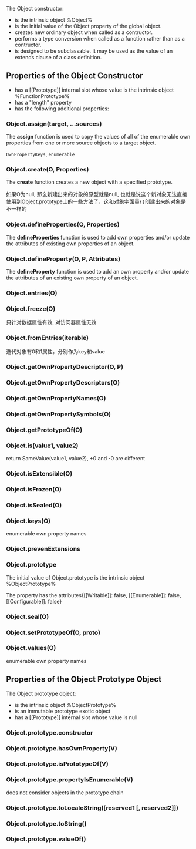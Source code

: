 The Object constructor:

- is the intrinsic object %Object%
- is the initial value of the Object property of the global object.
- creates new ordinary object when called as a contructor.
- performs a type conversion when called as a function rather than as a contructor.
- is designed to be subclassable. It may be used as the value of an extends clause of a class definition.


## Properties of the Object Constructor

- has a [[Prototype]] internal slot whose value is the intrinsic object %FunctionPrototype%
- has a "length" property
- has the following additional properties:


### Object.assign(target, ...sources)
The **assign** function is used to copy the values of all of the enumerable own properties from one or more source objects to a target object. 

`OwnPropertyKeys`, `enumerable`

### Object.create(O, Properties)
The **create** function creates a new object with a specified prototype. 

如果O为null, 那么新建出来的对象的原型就是null, 也就是说这个新对象无法直接使用到Object.prototype上的一些方法了，这和对象字面量`{}`创建出来的对象是不一样的


### Object.defineProperties(O, Properties)
The **defineProperties** function is used to add own properties and/or update the attributes of existing own properties of an object.

### Object.defineProperty(O, P, Attributes)
The **defineProperty** function is used to add an own property and/or update the attributes of an existing own property of an object.

### Object.entries(O)

### Object.freeze(O)
只针对数据属性有效, 对访问器属性无效

### Object.fromEntries(iterable)
迭代对象有0和1属性，分别作为key和value

### Object.getOwnPropertyDescriptor(O, P)

### Object.getOwnPropertyDescriptors(O)

### Object.getOwnPropertyNames(O)

### Object.getOwnPropertySymbols(O)

### Object.getPrototypeOf(O)


### Object.is(value1, value2)
return SameValue(value1, value2), +0 and -0 are different


### Object.isExtensible(O)

### Object.isFrozen(O)

### Object.isSealed(O)

### Object.keys(O)
enumerable own property names

### Object.prevenExtensions

### Object.prototype
The initial value of Object.prototype is the intrinsic object %ObjectPrototype%

The property has the attributes{[[Writable]]: false, [[Enumerable]]: false, [[Configurable]]: false}

### Object.seal(O)

### Object.setPrototypeOf(O, proto)

### Object.values(O)
enumerable own property names


## Properties of the Object Prototype Object
The Object prototype object:
- is the intrinsic object %ObjectPrototype%
- is an immutable prototype exotic object
- has a [[Prototype]] internal slot whose value is null

### Object.prototype.constructor

### Object.prototype.hasOwnProperty(V)

### Object.prototype.isPrototypeOf(V)

### Object.prototype.propertyIsEnumerable(V)
does not consider objects in the prototype chain

### Object.prototype.toLocaleString([reserved1 [, reserved2]])

### Object.prototype.toString()

### Object.prototype.valueOf()
